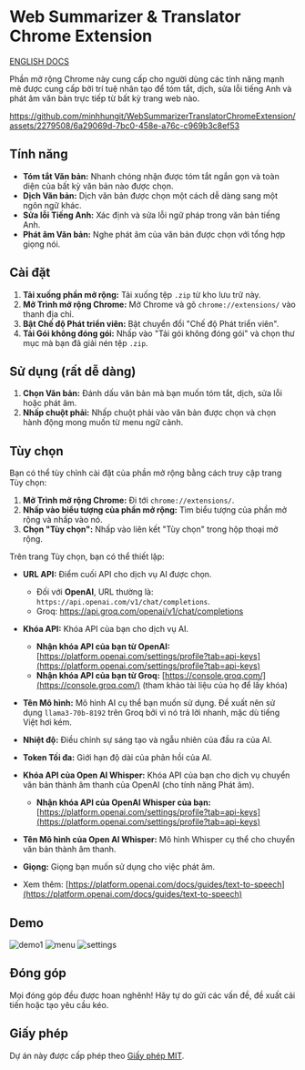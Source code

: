 # Web Summarizer & Translator Chrome Extension

[ENGLISH DOCS](https://github.com/minhhungit/WebSummarizerTranslatorChromeExtension/blob/main/README-EN.md)

Phần mở rộng Chrome này cung cấp cho người dùng các tính năng mạnh mẽ được cung cấp bởi trí tuệ nhân tạo để tóm tắt, dịch, sửa lỗi tiếng Anh và phát âm văn bản trực tiếp từ bất kỳ trang web nào.


https://github.com/minhhungit/WebSummarizerTranslatorChromeExtension/assets/2279508/6a29069d-7bc0-458e-a76c-c969b3c8ef53

## Tính năng

- **Tóm tắt Văn bản:** Nhanh chóng nhận được tóm tắt ngắn gọn và toàn diện của bất kỳ văn bản nào được chọn.
- **Dịch Văn bản:** Dịch văn bản được chọn một cách dễ dàng sang một ngôn ngữ khác.
- **Sửa lỗi Tiếng Anh:** Xác định và sửa lỗi ngữ pháp trong văn bản tiếng Anh.
- **Phát âm Văn bản:** Nghe phát âm của văn bản được chọn với tổng hợp giọng nói.

## Cài đặt

1. **Tải xuống phần mở rộng:** Tải xuống tệp `.zip` từ kho lưu trữ này.
2. **Mở Trình mở rộng Chrome:** Mở Chrome và gõ `chrome://extensions/` vào thanh địa chỉ.
3. **Bật Chế độ Phát triển viên:** Bật chuyển đổi "Chế độ Phát triển viên".
4. **Tải Gói không đóng gói:** Nhấp vào "Tải gói không đóng gói" và chọn thư mục mà bạn đã giải nén tệp `.zip`.

## Sử dụng (rất dễ dàng)

1. **Chọn Văn bản:** Đánh dấu văn bản mà bạn muốn tóm tắt, dịch, sửa lỗi hoặc phát âm.
2. **Nhấp chuột phải:** Nhấp chuột phải vào văn bản được chọn và chọn hành động mong muốn từ menu ngữ cảnh.

## Tùy chọn

Bạn có thể tùy chỉnh cài đặt của phần mở rộng bằng cách truy cập trang Tùy chọn:

1. **Mở Trình mở rộng Chrome:** Đi tới `chrome://extensions/`.
2. **Nhấp vào biểu tượng của phần mở rộng:** Tìm biểu tượng của phần mở rộng và nhấp vào nó.
3. **Chọn "Tùy chọn":** Nhấp vào liên kết "Tùy chọn" trong hộp thoại mở rộng.

Trên trang Tùy chọn, bạn có thể thiết lập:

- **URL API:** Điểm cuối API cho dịch vụ AI được chọn.
  - Đối với **OpenAI**, URL thường là: `https://api.openai.com/v1/chat/completions`.
  - Groq: https://api.groq.com/openai/v1/chat/completions

- **Khóa API:** Khóa API của bạn cho dịch vụ AI.
    - **Nhận khóa API của bạn từ OpenAI:** [https://platform.openai.com/settings/profile?tab=api-keys](https://platform.openai.com/settings/profile?tab=api-keys)
    - **Nhận khóa API của bạn từ Groq:** [https://console.groq.com/](https://console.groq.com/) (tham khảo tài liệu của họ để lấy khóa) 
- **Tên Mô hình:** Mô hình AI cụ thể bạn muốn sử dụng. Đề xuất nên sử dụng `llama3-70b-8192` trên Groq bởi vì nó trả lời nhanh, mặc dù tiếng Việt hơi kém.
- **Nhiệt độ:** Điều chỉnh sự sáng tạo và ngẫu nhiên của đầu ra của AI.
- **Token Tối đa:** Giới hạn độ dài của phản hồi của AI.
- **Khóa API của Open AI Whisper:** Khóa API của bạn cho dịch vụ chuyển văn bản thành âm thanh của OpenAI (cho tính năng Phát âm).
    - **Nhận khóa API của OpenAI Whisper của bạn:** [https://platform.openai.com/settings/profile?tab=api-keys](https://platform.openai.com/settings/profile?tab=api-keys) 
- **Tên Mô hình của Open AI Whisper:** Mô hình Whisper cụ thể cho chuyển văn bản thành âm thanh.
- **Giọng:** Giọng bạn muốn sử dụng cho việc phát âm.
- Xem thêm: [https://platform.openai.com/docs/guides/text-to-speech](https://platform.openai.com/docs/guides/text-to-speech)

## Demo
![demo1](https://github.com/minhhungit/WebSummarizerTranslatorChromeExtension/assets/2279508/febbbd24-a87d-4a75-8046-a45a008980de)
![menu](https://github.com/minhhungit/WebSummarizerTranslatorChromeExtension/assets/2279508/bfc2e665-69fe-45e5-bb23-b7a0c58bcb96)
![settings](https://github.com/minhhungit/WebSummarizerTranslatorChromeExtension/assets/2279508/cab02f16-922d-4193-9109-166a55685304)

## Đóng góp

Mọi đóng góp đều được hoan nghênh! Hãy tự do gửi các vấn đề, đề xuất cải tiến hoặc tạo yêu cầu kéo.

## Giấy phép

Dự án này được cấp phép theo [Giấy phép MIT](LICENSE).
